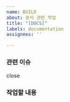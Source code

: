 ```yaml
---
name: BUILD
about: 문서 관련 작업
title: "[DOCS]"
labels: documentation
assignees: ''

---
```


### 관련 이슈

close

### 작업할 내용
